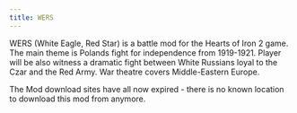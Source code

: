 ```yaml
---
title: WERS
---
```



WERS (White Eagle, Red Star) is a battle mod for the Hearts of Iron 2
game. The main theme is Polands fight for independence from 1919-1921.
Player will be also witness a dramatic fight between White Russians
loyal to the Czar and the Red Army. War theatre covers Middle-Eastern
Europe.

The Mod download sites have all now expired - there is no known location
to download this mod from anymore.
